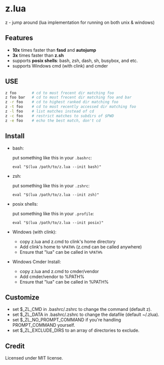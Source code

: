 # z.lua

z - jump around (lua implementation for running on both unix &amp; windows)


## Features

- **10x** times faster than **fasd** and **autojump**
- **3x** times faster than **z.sh**
- supports **posix shells**: bash, zsh, dash, sh, busybox, and etc.
- supports Windows cmd (with clink) and cmder

## USE

```bash
z foo       # cd to most frecent dir matching foo
z foo bar   # cd to most frecent dir matching foo and bar
z -r foo    # cd to highest ranked dir matching foo
z -t foo    # cd to most recently accessed dir matching foo
z -l foo    # list matches instead of cd
z -c foo    # restrict matches to subdirs of $PWD
z -e foo    # echo the best match, don't cd
```

## Install

- bash:

  put something like this in your `.bashrc`:

      eval "$(lua /path/to/z.lua --init bash)"

- zsh:

  put something like this in your `.zshrc`:

      eval "$(lua /path/to/z.lua --init zsh)"

- posix shells:

  put something like this in your `.profile`:

      eval "$(lua /path/to/z.lua --init posix)"

- Windows (with clink):

  - copy z.lua and z.cmd to clink's home directory
  - Add clink's home to `%PATH%` (z.cmd can be called anywhere)
  - Ensure that "lua" can be called in `%PATH%`

- Windows Cmder Install:

  - copy z.lua and z.cmd to cmder/vendor
  - Add cmder/vendor to %PATH%
  - Ensure that "lua" can be called in %PATH%


## Customize

- set $_ZL_CMD in .bashrc/.zshrc to change the command (default z).
- set $_ZL_DATA in .bashrc/.zshrc to change the datafile (default ~/.zlua).
- set $_ZL_NO_PROMPT_COMMAND if you're handling PROMPT_COMMAND yourself.
- set $_ZL_EXCLUDE_DIRS to an array of directories to exclude.

## Credit

Licensed under MIT license.